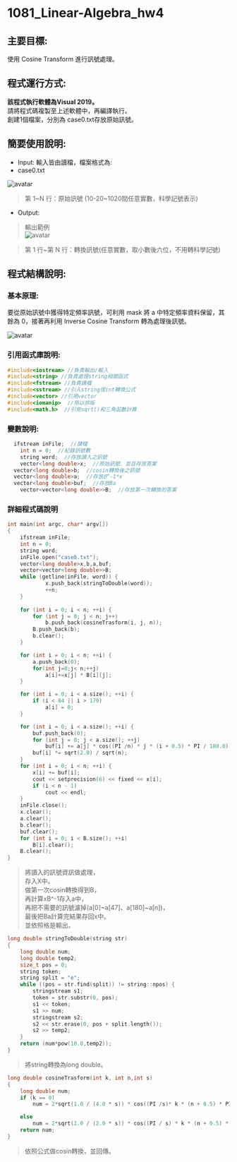 # 1081_Linear-Algebra_hw4
## 主要目標:  
使用 Cosine Transform 進行訊號處理。   

## 程式運行方式:  

**該程式執行軟體為Visual 2019。**   
請將程式碼複製至上述軟體中，再編譯執行。  
創建1個檔案，分別為 case0.txt存放原始訊號。

## 簡要使用說明:  
- Input: 輸入皆由讀檔，檔案格式為: 
- case0.txt  

![avatar](https://upload.cc/i1/2020/10/24/Se9faK.png) 

> 第 1~N 行：原始訊號 (10-20~1020間任意實數，科學記號表示)

- Output:  
> 輸出範例  
![avatar](https://upload.cc/i1/2020/10/24/Fqv6G1.png)   

> 第 1 行~第 N 行：轉換訊號(任意實數，取小數後六位，不用轉科學記號)  

## 程式結構說明:  

### 基本原理:  
要從原始訊號中獲得特定頻率訊號，可利用 mask 將 a 中特定頻率資料保留，其餘為 0，接著再利用 Inverse Cosine Transform 轉為處理後訊號。 

![avatar](https://upload.cc/i1/2020/10/24/1uAgmj.png)   

### 引用函式庫說明:
```cpp
#include<iostream> //負責輸出/輸入
#include<string> //負責處理string相關函式
#include<fstream> //負責讀檔
#include<sstream> //引入string恨int轉換公式
#include<vector> //引用vector
#include<iomanip>  //用以排版
#include<math.h>  //引用sqrt()和三角函數計算
```

### 變數說明:
```cpp
  ifstream inFile;  //讀檔
	int n = 0;  //紀錄訊號數
	string word;  //存放讀入之訊號  
	vector<long double>x;  //原始訊號、並且存放答案
  vector<long double>b;  //cosin轉換後之訊號
  vector<long double>a;  //存放𝐵^-1*x
  vector<long double>buf;  //存放Ba
	vector<vector<long double>>B;  //存放第一次轉換的答案
```
### 詳細程式碼說明

```cpp
int main(int argc, char* argv[])
{
	ifstream inFile;
	int n = 0;
	string word;
	inFile.open("case0.txt");
	vector<long double>x,b,a,buf;
	vector<vector<long double>>B;
	while (getline(inFile, word)) {	
			x.push_back(stringToDouble(word));
			++n;
	}
	
	for (int i = 0; i < n; ++i) {
		for (int j = 0; j < n; j++) 
			b.push_back(cosineTrasform(i, j, n));
		B.push_back(b);
		b.clear();
	}

	for (int i = 0; i < n; ++i) {
		a.push_back(0);
		for(int j=0;j< n;++j)
			a[i]+=x[j] * B[i][j];
	}

	for (int i = 0; i < a.size(); ++i) {
		if (i < 84 || i > 179)
			a[i] = 0;
	}

	for (int i = 0; i < a.size(); ++i) {
		buf.push_back(0);
		for (int j = 0; j < a.size(); ++j) 
			buf[i] += a[j] * cos((PI /n) * j * (i + 0.5) * PI / 180.0);
		buf[i] *= sqrt(2.0) / sqrt(n);
	}
	for (int i = 0; i < n; ++i) {
		x[i] += buf[i];
		cout << setprecision(6) << fixed << x[i];
		if (i < n - 1)
			cout << endl;
	}
	inFile.close();
	x.clear();
	a.clear();
	b.clear();
	buf.clear();
	for (int i = 0; i < B.size(); ++i) 
		B[i].clear();
	B.clear();
}
```
> 將讀入的訊號資訊做處理，  
> 存入X中。  
> 做第一次cosin轉換得到B，  
> 再計算xB^-1存入a中，  
> 再把不需要的訊號濾掉(a[0]~a[47]、a[180]~a[n])，  
> 最後把Ba計算完結果存回x中。  
> 並依照格是輸出。  

```cpp
long double stringToDouble(string str)
{
	long double num;
	long double temp2;
	size_t pos = 0;
	string token;
	string split = "e";
	while ((pos = str.find(split)) != string::npos) {
		stringstream s1;
		token = str.substr(0, pos);
		s1 << token;
		s1 >> num;
		stringstream s2;
		s2 << str.erase(0, pos + split.length());
		s2 >> temp2;
	}
	return (num*pow(10.0,temp2));
}
```
> 將string轉換為long double。  

```cpp
long double cosineTrasform(int k, int n,int s)
{
	long double num;
	if (k == 0) 
		num = 2*sqrt(1.0 / (4.0 * s)) * cos((PI /s)* k * (n + 0.5) * PI / 180.0);

	else 
		num = 2*sqrt(1.0 / (2.0 * s)) * cos((PI / s) * k * (n + 0.5) * PI / 180.0);
	return num;
}
```
> 依照公式做cosin轉換，並回傳。
